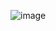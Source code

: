 ![image](https://github.com/companyakis/flutter-bootcamp-2024/assets/77589867/ccff9b46-a879-41a9-98e1-e22443bc0dfc)
